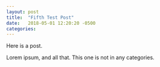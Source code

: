 ```yaml
---
layout: post
title:  "Fifth Test Post"
date:   2018-05-01 12:20:20 -0500
categories:
---
```


Here is a post.

Lorem ipsum, and all that. This one is not in any categories.